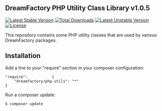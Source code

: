 ## DreamFactory PHP Utility Class Library v1.0.5
[![Latest Stable Version](https://poser.pugx.org/dreamfactory/php-utils/v/stable.svg)](https://packagist.org/packages/dreamfactory/php-utils) [![Total Downloads](https://poser.pugx.org/dreamfactory/php-utils/downloads.svg)](https://packagist.org/packages/dreamfactory/php-utils) [![Latest Unstable Version](https://poser.pugx.org/dreamfactory/php-utils/v/unstable.svg)](https://packagist.org/packages/dreamfactory/php-utils) [![License](https://poser.pugx.org/dreamfactory/php-utils/license.svg)](https://packagist.org/packages/dreamfactory/php-utils)

This repository contains some PHP utility classes that are used by various DreamFactory packages.

## Installation

Add a line to your "require" section in your composer configuration:

	"require":           {
		"dreamfactory/php-utils": "*"
	}

Run a composer update:

    $ composer update

